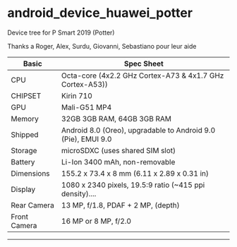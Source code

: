 # android_device_huawei_potter
 Device tree for P Smart 2019 (Potter)

Thanks a Roger, Alex, Surdu, Giovanni, Sebastiano pour leur aide

| Basic              | Spec Sheet                                                     |
| ------------------ | -------------------------------------------------------------- |
| CPU                | Octa-core (4x2.2 GHz Cortex-A73 & 4x1.7 GHz Cortex-A53))       |
| CHIPSET            | Kirin 710                                                      |
| GPU                | Mali-G51 MP4                                                   |
| Memory             | 32GB 3GB RAM, 64GB 3GB RAM                                     |
| Shipped            | Android 8.0 (Oreo), upgradable to Android 9.0 (Pie), EMUI 9.0  |
| Storage            | microSDXC (uses shared SIM slot)                               |
| Battery            | Li-Ion 3400 mAh, non-removable                                 |
| Dimensions         | 155.2 x 73.4 x 8 mm (6.11 x 2.89 x 0.31 in)                    |
| Display            | 1080 x 2340 pixels, 19.5:9 ratio (~415 ppi density)....        |
| Rear Camera        | 13 MP, f/1.8, PDAF + 2 MP, (depth)                             |
| Front Camera       | 16 MP or 8 MP, f/2.0                                           |

----------------
